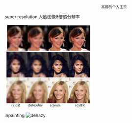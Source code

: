                                                 
                                                
                                                
                                                
                                                
                                                高娜的个人主页


super resolution
人脸图像8倍超分辨率

![face_8x](https://github.com/high426/high426.github.io/blob/master/face_8x.png)

inpainting
![dehazy](https://github.com/high426/high426.github.io/upload/master/dehazy.png)

